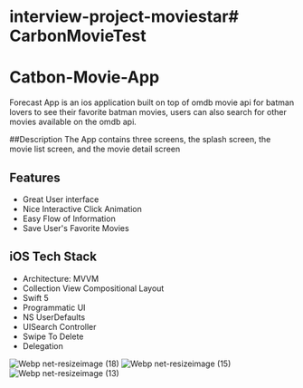 # interview-project-moviestar# CarbonMovieTest
# Catbon-Movie-App
Forecast App is an ios application built on top of omdb movie api for batman lovers to see their favorite batman movies, users can also search for other movies available on the omdb api.

##Description
The App contains three screens, the splash screen, the movie list screen, and the movie detail screen


## Features 
* Great User interface
* Nice Interactive Click Animation
* Easy Flow of Information
* Save User's Favorite Movies

## iOS Tech Stack
* Architecture: MVVM 
* Collection View Compositional Layout
* Swift 5
* Programmatic UI
* NS UserDefaults
* UISearch Controller
* Swipe To Delete
* Delegation


![Webp net-resizeimage (18)](https://user-images.githubusercontent.com/25069943/144903231-992a91b9-61dc-418b-ac75-ba90e00ac505.png)
![Webp net-resizeimage (15)](https://user-images.githubusercontent.com/25069943/144899646-c6aade4a-d3cf-4827-a273-2cfadac23f41.png)
![Webp net-resizeimage (13)](https://user-images.githubusercontent.com/25069943/144900106-411a78ec-a20d-4317-a1c7-c36b23db11e8.png)




